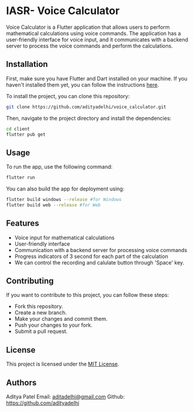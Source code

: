 # IASR- Voice Calculator

Voice Calculator is a Flutter application that allows users to perform mathematical calculations using voice commands. The application has a user-friendly interface for voice input, and it communicates with a backend server to process the voice commands and perform the calculations.

## Installation

First, make sure you have Flutter and Dart installed on your machine. If you haven't installed them yet, you can follow the instructions [here](https://flutter.dev/docs/get-started/install).

To install the project, you can clone this repository:

```bash
git clone https://github.com/adityadelhi/voice_calculator.git
```

Then, navigate to the project directory and install the dependencies:

```bash
cd client
flutter pub get
```

## Usage

To run the app, use the following command:

```bash
flutter run
```

You can also build the app for deployment using:

```bash
flutter build windows --release #for Windows
flutter build web --release #for Web


```

## Features

- Voice input for mathematical calculations
- User-friendly interface
- Communication with a backend server for processing voice commands
- Progress indicators of 3 second for each part of the calculation 
- We can control the recording and calulate button through 'Space' key.


## Contributing

If you want to contribute to this project, you can follow these steps:

- Fork this repository.
- Create a new branch.
- Make your changes and commit them.
- Push your changes to your fork.
- Submit a pull request.

## License

This project is licensed under the [MIT License](https://opensource.org/licenses/MIT).

## Authors
Aditya Patel
Email: aditadelhi@gmail.com
Github: https://github.com/adityadelhi
